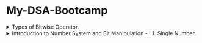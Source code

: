 # My-DSA-Bootcamp


<details>
<summary>Types of Bitwise Operator.</summary>
<code>
 There are six types of the bitwise operator in Java:

Bitwise AND
Bitwise exclusive OR
Bitwise inclusive OR
Bitwise Compliment
Bit Shift Operators
 Types of Bitwise Operator
There are six types of the bitwise operator in Java:
o	Bitwise AND
o	Bitwise exclusive OR
o	Bitwise inclusive OR
o	Bitwise Compliment
o	Bit Shift Operators
Operators	Symbol	Uses
Bitwise AND	&	op1 & op2
Bitwise exclusive OR	^	op1 ^ op2
Bitwise inclusive OR	|	op1 | op2
Bitwise Compliment	~	~ op
Bitwise left shift	<<	op1 << op2
Bitwise right shift	>>	op1 >> op2
Unsigned Right Shift Operator	>>> op >>>	number of places to shift
Let's explain the bitwise operator in detail.
Bitwise AND (&)
It is a binary operator denoted by the symbol &. It returns 1 if and only if both bits are 1, else returns 0.
 

Bitwise exclusive XOR (^)
It is a binary operator denoted by the symbol ^ (pronounced as caret). It returns 0 if both bits are the same, else returns 1.
 
Bitwise inclusive OR (|)
It is a binary operator denoted by the symbol | (pronounced as a pipe). It returns 1 if either of the bit is 1, else returns 0.
 
Bitwise Complement (~)
It is a unary operator denoted by the symbol ~ (pronounced as the tilde). It returns the inverse or complement of the bit. It makes every 0 a 1 and every 1 a 0.
 

Left Shifts
When shifting left, the most-significant bit is lost, and a 00 bit is inserted on the other end.
The left shift operator is usually written as "<<".
  0010 << 1  →  0100
0010 << 2  →  1000
A single left shift multiplies a binary number by 2:
  0010 << 1  →  0100

0010 is 2
0100 is 4

Logical Right Shifts
When shifting right with a logical right shift, the least-significant bit is lost and a 00 is inserted on the other end.
  1011 >>> 1  →  0101
1011 >>> 3  →  0001
For positive numbers, a single logical right shift divides a number by 2, throwing out any remainders.
  0101 >>> 1  →  0010

0101 is 5
0010 is 2
Arithmetic Right Shifts
When shifting right with an arithmetic right shift, the least-significant bit is lost and the most-significant bit is copied.
Languages handle arithmetic and logical right shifting in different ways. Java provides two right shift operators: >> does an arithmetic right shift and >>> does a logical right shift.
  1011 >> 1  →  1101
1011 >> 3  →  1111

0011 >> 1  →  0001
0011 >> 2  →  0000
The first two numbers had a 11 as the most significant bit, so more 11's were inserted during the shift. The last two numbers had a 00 as the most significant bit, so the shift inserted more 00's.
If a number is encoded using two's complement, then an arithmetic right shift preserves the number's sign, while a logical right shift makes the number positive.
  // Arithmetic shift
1011 >> 1  →  1101
    1011 is -5
    1101 is -3

// Logical shift
1111 >>> 1  →  0111
    1111 is -1
    0111 is  7


  </code>
</details>
 
<details>
<summary>Introduction to Number System and Bit Manipulation - ! 1. Single Number.</summary>
<code style="white-space:nowrap;">
 
Introduction to Number System and Bit Manipulation**

Problem Description
Given an array of integers A, every element appears twice except for one. Find that integer that occurs once.

NOTE: Your algorithm should have a linear runtime complexity. Could you implement it without using extra memory?



Problem Constraints
2 <= |A| <= 2000000

0 <= A[i] <= INTMAX



Input Format
The first and only argument of input contains an integer array A.



Output Format
Return a single integer denoting the single element.



Example Input
Input 1:

 A = [1, 2, 2, 3, 1]
Input 2:

 A = [1, 2, 2]


Example Output
Output 1:

 3
Output 2:

 1


Example Explanation
Explanation 1:

3 occurs once.
Explanation 2:

1 occurs once.

 </code>
</details>

